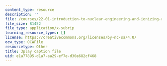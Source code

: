 ```yaml
---
content_type: resource
description: ''
file: /courses/22-01-introduction-to-nuclear-engineering-and-ionizing-radiation-fall-2016/e1a77895d1a7aa29ef7ed30a682cf468_Gd0QPYVYnQg.srt
file_size: 81452
file_type: application/x-subrip
learning_resource_types: []
license: https://creativecommons.org/licenses/by-nc-sa/4.0/
ocw_type: OCWFile
resourcetype: Other
title: 3play caption file
uid: e1a77895-d1a7-aa29-ef7e-d30a682cf468
---
```

